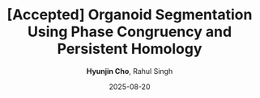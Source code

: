 ---
title: "[Accepted] Organoid Segmentation Using Phase Congruency and Persistent Homology"
collection: publications
permalink: 
date: 2025-08-20
venue: 'ISVC 2025'
# paperurl: ''
# citation: '' 
author: '<strong>Hyunjin Cho</strong>, Rahul Singh'
share: false
---